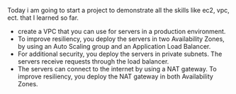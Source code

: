 Today i am going to start a project to demonstrate all the skills like ec2, vpc, ect. that I learned so far.

- create a VPC that you can use for servers in a production environment.
-  To improve resiliency, you deploy the servers in two Availability Zones, by using an Auto Scaling group and an Application Load Balancer.
-  For additional security, you deploy the servers in private subnets. The servers receive requests through the load balancer.
-  The servers can connect to the internet by using a NAT gateway. To improve resiliency, you deploy the NAT gateway in both Availability Zones.
